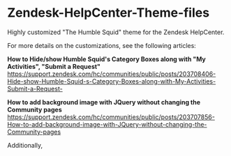 # Zendesk-HelpCenter-Theme-files
Highly customized "The Humble Squid" theme for the Zendesk HelpCenter.

For more details on the customizations, see the following articles:

**How to Hide/show Humble Squid's Category Boxes along with "My Activities", "Submit a Request"** 
https://support.zendesk.com/hc/communities/public/posts/203708406-Hide-show-Humble-Squid-s-Category-Boxes-along-with-My-Activities-Submit-a-Request-

**How to add background image with JQuery without changing the Community pages**
https://support.zendesk.com/hc/communities/public/posts/203707856-How-to-add-background-image-with-JQuery-without-changing-the-Community-pages

Additionally, 
